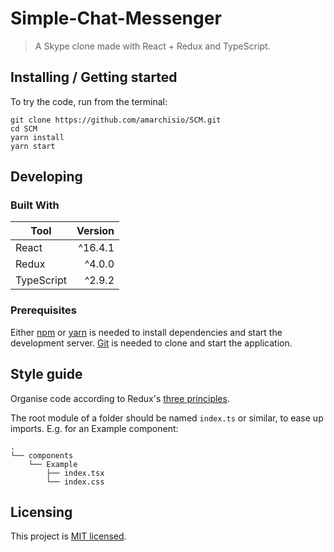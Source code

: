 
# Simple-Chat-Messenger
> A Skype clone made with React + Redux and TypeScript.

## Installing / Getting started

To try the code, run from the terminal:

```shell
git clone https://github.com/amarchisio/SCM.git
cd SCM
yarn install
yarn start
```

## Developing

### Built With

| Tool       | Version |
|------------|--------:|
| React      | ^16.4.1 |
| Redux      | ^4.0.0  |
| TypeScript | ^2.9.2 |

### Prerequisites

Either [npm][npm] or [yarn][yarn] is needed to install dependencies and start
the development server. [Git][git] is needed to clone and start the application.

## Style guide

Organise code according to Redux's [three principles][redux-three-principles].

The root module of a folder should be named `index.ts` or similar, to ease up
imports. E.g. for an Example component:

```
.
└── components
    └── Example
        ├── index.tsx
        └── index.css
```

## Licensing

This project is [MIT licensed][mit].

[git]: https://git-scm.com/downloads
[mit]: LICENSE
[npm]: https://nodejs.org/en/download/
[redux-three-principles]: https://redux.js.org/introduction/three-principles
[yarn]: https://yarnpkg.com/lang/en/docs/install/
